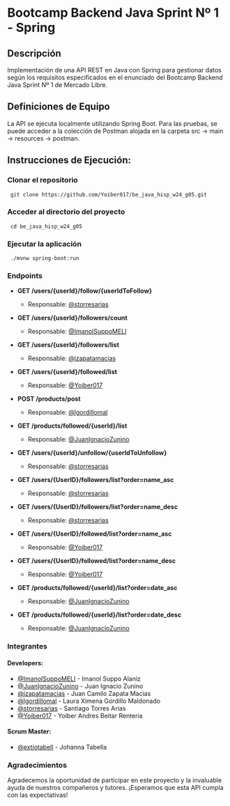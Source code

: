 # Bootcamp Backend Java Sprint Nº 1 - Spring

## Descripción
Implementación de una API REST en Java con Spring para gestionar datos según los requisitos especificados en el enunciado del Bootcamp Backend Java Sprint Nº 1 de Mercado Libre.

## Definiciones de Equipo
La API se ejecuta localmente utilizando Spring Boot. Para las pruebas, se puede acceder a la colección de Postman alojada en la carpeta src -> main -> resources -> postman.

## Instrucciones de Ejecución:
### Clonar el repositorio
	 git clone https://github.com/Yoiber017/be_java_hisp_w24_g05.git

### Acceder al directorio del proyecto
	 cd be_java_hisp_w24_g05

### Ejecutar la aplicación
	 ./mvnw spring-boot:run


### Endpoints

- **GET /users/{userId}/follow/{userIdToFollow}**
  - Responsable: [@storresarias](https://github.com/storresarias)

- **GET /users/{userId}/followers/count**
  - Responsable: [@ImanolSuppoMELI](https://github.com/ImanolSuppoMELI)

- **GET /users/{userId}/followers/list**
  - Responsable: [@jzapatamacias](https://github.com/jzapatamacias)

- **GET /users/{userId}/followed/list**
  - Responsable: [@Yoiber017](https://github.com/Yoiber017)
  
- **POST /products/post**
  - Responsable: [@lgordillomal](https://github.com/lgordillomal)

- **GET /products/followed/{userId}/list**
  - Responsable: [@JuanIgnacioZunino](https://github.com/JuanIgnacioZunino)
  
- **GET /users/{userId}/unfollow/{userIdToUnfollow}**
  - Responsable: [@storresarias](https://github.com/storresarias)
  
- **GET /users/{UserID}/followers/list?order=name_asc**
  - Responsable: [@storresarias](https://github.com/storresarias)
  
- **GET /users/{UserID}/followers/list?order=name_desc**
  - Responsable: [@storresarias](https://github.com/storresarias)
  
- **GET /users/{UserID}/followed/list?order=name_asc**
  - Responsable: [@Yoiber017](https://github.com/Yoiber017)
  
- **GET /users/{UserID}/followed/list?order=name_desc**
  - Responsable: [@Yoiber017](https://github.com/Yoiber017)
  
- **GET /products/followed/{userId}/list?order=date_asc**
  - Responsable: [@JuanIgnacioZunino](https://github.com/JuanIgnacioZunino)
  
- **GET /products/followed/{userId}/list?order=date_desc**
  - Responsable: [@JuanIgnacioZunino](https://github.com/JuanIgnacioZunino)

### Integrantes
#### Developers:
- [@ImanolSuppoMELI](https://github.com/ImanolSuppoMELI) - Imanol Suppo Alaniz
- [@JuanIgnacioZunino](https://github.com/JuanIgnacioZunino) - Juan Ignacio Zunino
- [@jzapatamacias](https://github.com/jzapatamacias) - Juan Camilo Zapata Macias
- [@lgordillomal](https://github.com/lgordillomal) - Laura Ximena Gordillo Maldonado
- [@storresarias](https://github.com/storresarias) - Santiago Torres Arias
- [@Yoiber017](https://github.com/Yoiber017) - Yoiber Andres Beitar Renteria

#### Scrum Master:
- [@extjotabell](https://github.com/extjotabell) - Johanna Tabella

### Agradecimientos

Agradecemos la oportunidad de participar en este proyecto y la invaluable ayuda de nuestros compañeros y tutores. ¡Esperamos que esta API cumpla con las expectativas!